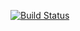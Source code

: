 [![Build Status](https://img.shields.io/circleci/project/github/spotify/scio/master.svg)](https://circleci.com/gh/mehrshadshams/algorithms)

